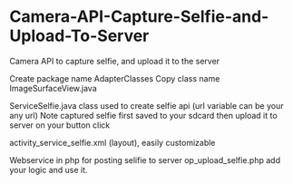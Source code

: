 # Camera-API-Capture-Selfie-and-Upload-To-Server
Camera API to capture selfie, and upload it to the server

Create package name AdapterClasses
Copy class name ImageSurfaceView.java

ServiceSelfie.java class used to create selfie api
(url variable can be your any url)
Note captured selfie first saved to your sdcard then upload it to server on your button click

activity_service_selfie.xml
(layout), easily customizable

Webservice in php for posting selifie to server
op_upload_selfie.php
add your logic and use it.


